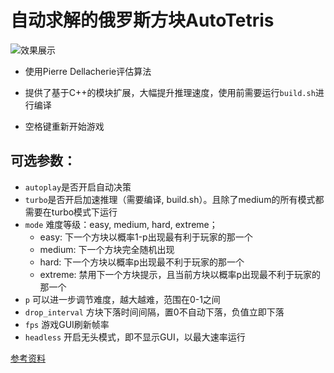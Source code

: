 # 自动求解的俄罗斯方块AutoTetris

![效果展示](https://github.com/hammershock/AutoTetris/assets/109429530/9ee114e3-ef62-406e-a5de-76b53452873e)

- 使用Pierre Dellacherie评估算法
- 提供了基于C++的模块扩展，大幅提升推理速度，使用前需要运行`build.sh`进行编译

- 空格键重新开始游戏

## 可选参数：

- `autoplay`是否开启自动决策
- `turbo`是否开启加速推理（需要编译, build.sh）。且除了medium的所有模式都需要在turbo模式下运行
- `mode` 难度等级：easy, medium, hard, extreme；
  - easy:  下一个方块以概率1-p出现最有利于玩家的那一个
  - medium: 下一个方块完全随机出现
  - hard: 下一个方块以概率p出现最不利于玩家的那一个
  - extreme: 禁用下一个方块提示，且当前方块以概率p出现最不利于玩家的那一个
- `p` 可以进一步调节难度，越大越难，范围在0-1之间
- `drop_interval` 方块下落时间间隔，置0不自动下落，负值立即下落
- `fps` 游戏GUI刷新帧率
- `headless` 开启无头模式，即不显示GUI，以最大速率运行

  
[参考资料](https://blog.csdn.net/Originum/article/details/81570042 "俄罗斯方块人工智能 [AI]")

